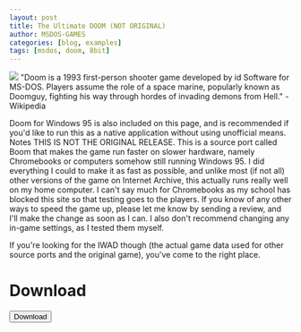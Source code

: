 ```yaml
---
layout: post
title: The Ultimate DOOM (NOT ORIGINAL)
author: MSDOS-GAMES
categories: [blog, examples]
tags: [msdos, doom, 8bit]
---
```

![](https://upload.wikimedia.org/wikipedia/en/thumb/2/29/Doom_II_-_Hell_on_Earth_Coverart.png/220px-Doom_II_-_Hell_on_Earth_Coverart.png)
"Doom is a 1993 first-person shooter game developed by id Software for MS-DOS. Players assume the role of a space marine, popularly known as Doomguy, fighting his way through hordes of invading demons from Hell." - Wikipedia

Doom for Windows 95 is also included on this page, and is recommended if you'd like to run this as a native application without using unofficial means.
Notes
THIS IS NOT THE ORIGINAL RELEASE. This is a source port called Boom that makes the game run faster on slower hardware, namely Chromebooks or computers somehow still running Windows 95. I did everything I could to make it as fast as possible, and unlike most (if not all) other versions of the game on Internet Archive, this actually runs really well on my home computer. I can't say much for Chromebooks as my school has blocked this site so that testing goes to the players. If you know of any other ways to speed the game up, please let me know by sending a review, and I'll make the change as soon as I can. I also don't recommend changing any in-game settings, as I tested them myself.

If you're looking for the IWAD though (the actual game data used for other source ports and the original game), you've come to the right place.
# Download

<button type="button" class="nes-btn is-success" onclick="location.href='https://archive.org/download/doom-play/DOOM.zip'" >Download</button>
